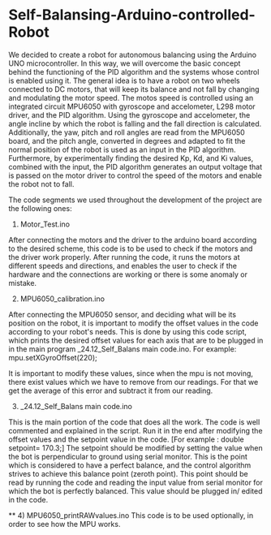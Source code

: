 # Self-Balansing-Arduino-controlled-Robot

We decided to create a robot for autonomous balancing using the Arduino UNO microcontroller. In this way, we will overcome the basic concept behind the functioning of the PID algorithm and the systems whose control is enabled using it.
The general idea is to have a robot on two wheels connected to DC motors, that will keep its balance and not fall by changing and modulating the motor speed. The motos speed is controlled using an integrated circuit MPU6050 with gyroscope and accelometer, L298 motor driver, and the PID algorithm. Using the gyroscope and accelometer, the angle incline by which the robot is falling and the fall direction is calculated. Additionally, the yaw, pitch and roll angles are read from the MPU6050 board, and the pitch angle, converted in degrees and adapted to fit the normal position of the robot is used as an input in the PID algorithm. Furthermore, by experimentally finding the desired Kp, Kd, and Ki values, combined with the input, the PID algorithm generates an output voltage that is passed on the motor driver to control the speed of the motors and enable the robot not to fall. 


The code segments we used throughout the development of the project are the following ones: 

1) Motor_Test.ino

After connecting the motors and the driver to the arduino board according to the desired scheme, this code is to be used to check if the motors and the driver work properly.
After running the code, it runs the motors at different speeds and directions, and enables the user to check if the hardware and the connections are working or there is some anomaly or mistake. 

2) MPU6050_calibration.ino

After connecting the MPU6050 sensor, and deciding what will be its position on the robot, it is important to modify the offset values in the code according to your robot's needs. This is done by using this code script, which prints the desired offset values for each axis that are to be plugged in in the main program _24.12_Self_Balans main code.ino. 
For example: mpu.setXGyroOffset(220);

It is important to modify these values, since when the mpu is not moving, there exist values which we have to remove from our readings. For that we get the average of this error and subtract it from our reading.

3) _24.12_Self_Balans main code.ino

This is the main portion of the code that does all the work. The code is well commented and explained in the script. 
Run it in the end after modifying the offset values and the setpoint value in the code. [For example : double setpoint= 170.3;]
The setpoint should be modified by setting the value when the bot is perpendicular to ground using serial monitor. This is the point which is considered to have a perfect balance, and the control algorithm strives to achieve this balance point (zeroth point). 
This point should be read by running the code and reading the input value from serial monitor for which the bot is perfectly balanced. This value should be plugged in/ edited in the code. 

** 4) MPU6050_printRAWvalues.ino
This code is to be used optionally, in order to see how the MPU works.


